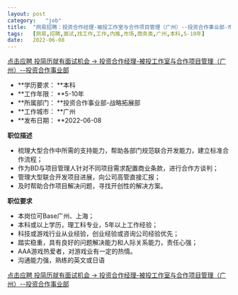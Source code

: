 ```yaml
---
layout:	post
category:	"job"
title:	"网易招聘：投资合作经理-被投工作室与合作项目管理（广州）--投资合作事业部-市场-商务类-广州本科5-10年"
tags:	[网易,招聘,面试,找工作,工作,内推,市场,商务类,广州,本科,5-10年]
date:	2022-06-08
---
```


[点击应聘 投简历就有面试机会 -> 投资合作经理-被投工作室与合作项目管理（广州）--投资合作事业部](http://mobile.bole.netease.com/bole/boleDetail?id=39440&employeeId=346f03c3cda5f04c&key=all)



- **学历要求： **本科
- **工作年限： **5-10年
- **所属部门： **投资合作事业部-战略拓展部
- **工作城市： **广州
- **发布日期： **2022-06-08



**职位描述**
- 梳理大型合作中所需的支持能力，帮助各部门规范联合开发能力，建立标准合作流程； 
- 作为BD与项目管理人针对不同项目需求配置商业条款，进行合作方谈判； 
- 管理大型联合开发项目进展，向公司高管直接汇报； 
- 及时帮助合作项目解决问题，寻找开创性的解决方案。



**职位要求**
- 本岗位可Base广州、上海；
- 本科或以上学历，理工科专业，5年以上工作经验； 
- 科技或游戏行业从业经验，创业经验或咨询公司经验优先； 
- 踏实稳重，具有良好的问题解决能力和人际关系能力，责任心强； 
- AAA游戏热爱者，对游戏业有一定的热情。
- 沟通能力强，熟练的英文或日语



[点击应聘 投简历就有面试机会 -> 投资合作经理-被投工作室与合作项目管理（广州）--投资合作事业部](http://mobile.bole.netease.com/bole/boleDetail?id=39440&employeeId=346f03c3cda5f04c&key=all)